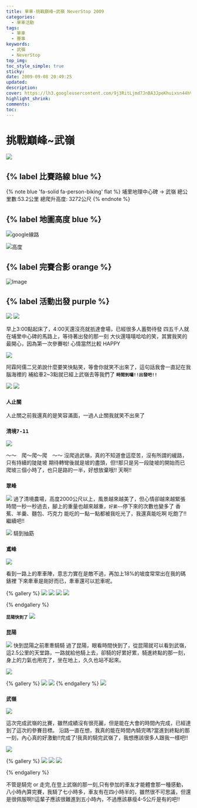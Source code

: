 ```yaml
---
title: 單車-挑戰巔峰~武嶺 NeverStop 2009
categories:
  - 單車活動
tags:
  - 單車
  - 賽事
keywords:
  - 武嶺
  - NeverStop
top_img:
toc_style_simple: true
sticky: 
date: 2009-09-08 20:49:25
updated:
description:
cover: https://lh3.googleusercontent.com/9j3RitLjmd7JnBA3JpeKhuixsn44hVC3GpAFKt3xvSCKw7sa3VxOYFe8AAhOABqgUj-bq3T62B5Whrk8R0-WuMo-pXs5RZkm4KG5G4Ne1In6o6eX0hYcRvItcE388VbBxuR4kBOw1w=w1920-h1080
highlight_shrink:
comments:
toc:
---
```


# 挑戰巔峰~武嶺

![](https://lh3.googleusercontent.com/9j3RitLjmd7JnBA3JpeKhuixsn44hVC3GpAFKt3xvSCKw7sa3VxOYFe8AAhOABqgUj-bq3T62B5Whrk8R0-WuMo-pXs5RZkm4KG5G4Ne1In6o6eX0hYcRvItcE388VbBxuR4kBOw1w=w1920-h1080)

## {% label 比賽路線 blue %}

{% note blue 'fa-solid fa-person-biking' flat %}
埔里地理中心碑 -> 武嶺
總公里數:53.2公里
總爬升高度: 3272公尺
{% endnote %}


## {% label 地圖高度 blue %}

![google線路](https://i.imgur.com/ImoSNkg.png)

![高度](https://i.imgur.com/bvYctEw.png)

## {% label 完賽合影 orange %}

![Image](https://i.imgur.com/ToN6aFU.png)

## {% label 活動出發 purple %}

![](https://lh3.googleusercontent.com/959c-DXcuShEzAVQzrB9O1vV4Zr8X_VJ4XB2B8skXg7HtJdAVP_xm6rxmdGAeIVuE6xgO6a09_m8h_rlYLzBmPaZNCkVgkRInl7CYSHaE9PDtc4ElImINnnE5Ht79miaEgD2-_xsBw=w1920-h1080)
![](https://lh3.googleusercontent.com/ogHIZFjIvnhcHzC_H54mi6aH8TpvZSiIn9w-ZyucGVVfkrVMy_D2feAZmD5sMj_eKMhbefghl6JtpMhysLv8Spb3zt761yQcH2bw7Ns5lKw0D6gtki7SFYJela7GnQH8t-SUtUP7tA=w1920-h1080)

早上3:00點起床了，4:00天還沒亮就扺達會場，已經很多人蓄勢待發
四五千人就在埔里中心碑的馬路上，等待著出發的那一刻
大伙還嘻嘻哈哈的笑，其實我笑的最開心，因為第一次參賽啦! 心情當然比較 HAPPY

![](https://lh3.googleusercontent.com/I-_U-vMqHa_yWo3Thf6nXIvzz1xY4R9WYKpbY6dODhGv3Pym0fqKk0fuvF1GjCGSfFNFhtnoXJVbQbYJ7IOvjLTQG04UK3qUTcFxB5lWuXfbDe6JhhYknfKDrZqwF1JF3D4rHAn3XA=w1920-h1080)

阿霖阿儒二兄弟說什麼要笑快點笑，等會你就笑不出來了，這句話我會一直記在我腦海裡的
補給車2~3點就已經上武嶺去等我們了
**`時間到囉!!出發吧!!`**

![](https://lh3.googleusercontent.com/olcVSomJXFmTIzrk_5xpgpNxDEFm5OAqWwXfdGL0SM0f_QrspC5d-wa1IpPE4bz4YKS7uzzEDM1kj8tKenSfDKtO0xVffYGaBEEXBeA1k2nKVB_IQIy-VMoj9CFPhQGa0ALUNT7Xig=w1920-h1080)
![](https://lh3.googleusercontent.com/emtq2bgrmBuDcYpUpnlqsuzNCRcneYbGTjdJK-AnFy-SFwR0z-yPoqOlsHCdo66t2he-an69tbMCPvVtaZ7sF18xQuw6aWZfrLL0LO2Xb-GMaCNg6UXwNPNwIbZlw9LumVDyDl4Etg=w1920-h1080)

### `人止關`

人止關之前我還真的是笑容滿面，一過人止關我就笑不出來了

### `清境7-11`

![](https://lh3.googleusercontent.com/3y_27PYHbjlqPqnkTYc7ld_FjO79ctVzJH3pRJvrVBXW9u5jCofHZHBDxmRiazLPCYFLj8UHPyPR0rzknjmlwMQS2mIkbt5WUOOAVDM9gHM0betvdToBNv_Khc8tkGTF9Gc-4ij8dw=w1920-h1080)

～～　爬～爬～爬　～～
沒爬過武嶺，真的不知道會這麼苦，沒有所謂的緩路，只有持續的陡陡坡
期待轉彎後就是坡的盡頭，但!!那只是另一段陡坡的開始而已
爬坡三個小時了，也只是路的一半，好想放棄哦!! 天啊!!

### `翠峰`

![](https://lh3.googleusercontent.com/Q4VVMjFdBnFuG9BjZchjq52EGAg5RZpDYBPNOWaKedljD8vEsxQWllVf3Yp9crIoR4Bh4lik7ZuRPN7pQ7iDWn2lL-eRrqlfS2Dgp2kQ_JXaChx2rmYaFEt2OULviVl3kXMfoxdLDg=w1920-h1080)
過了清境農場，高度2000公尺以上，風景越來越美了，但心情卻越來越緊張
時間一秒一秒過去，腳上的重量也越來越重，`好累~~`停下來的次數也變多了
香蕉、羊羹、麵包、巧克力 能吃的一點一點都被我吃光了，我還真能吃啊
吃飽了!!繼續吧!!

![](https://lh3.googleusercontent.com/-vWfKug7evkZjpMcFKHB8DHvUe3NWK9c9EabQObKbXVgxkVhFTk-0WZEGBfvxIxiL3L-9RY9cIIcWc4tWMnsXXYueQLAOvqrUFEJUwllIvpUHD3WtA8Pv8PRXPEVDYNNubtf4ddVGA=w1920-h1080)
騎到抽筯


### `鳶峰`

![](https://lh3.googleusercontent.com/ZfdbFA78Yb-owsHkni9zWiFVRqrjefQurGee97KpVIbgEnZZboR2W8rqYjcMlH5GGqywqegHuypnRRc0vAf8-ETCho2kafviIE5CDjXUYkOhK-2cwiw2JEHyRoYREf2-j_f9fOFTjw=w1920-h1080)

看到一路上的牽車陣，意志力實在是敵不過，再加上18%的坡度常常出在我的碼錶裡
下來牽車是剛好而已，牽車還可以尬車呢。

{% gallery %}
![](https://lh3.googleusercontent.com/qcvGBZketn6UzBBHiIrkRgr_qZNuxiVTsyqiC4R-DrRbtbXQkZ2un2XpCLRINF0y--OsGWw-R-w6VoULUmnKmHxdL76a3rrWnIIt4p4_ZmSOaewfrlkvNh8fO5m6swGbWvi6kfAOqw=w1920-h1080)
![](https://lh3.googleusercontent.com/X26n_-_VGDJuTbvDvGroDu-0pTBt7aAuD4KU2evfiyE8CBju1Y0a4RvAVWeHiW68XNpUqDo_saWiXgdtUCzqcBXI5sabzVlUfbo60lAv_mk7MNfF-Y_a15YCFjPOLrCYeh0NiDENSw=w1920-h1080)
![](https://lh3.googleusercontent.com/5jouqjp9BLSr3cmQWi66fYSexxaouseJNCEo6nQA2Js3Mwt26upXRuiVl_BG3HO5waF03yLkE2gR74AoEziaLNxiaqi9-tJqVywZ_WCYEUgcfjOKP7DTcQ0wt2lac03BrQqYLupgPQ=w1920-h1080)
![](https://lh3.googleusercontent.com/eWivZhT0e_9qNGs3GGdLqWtHgVB_Z8SlP7yFAKW_wt-Nd6X-b2HG0TbdDCw2oIp2KF011mpnZ6jJoJB1WYZKnqW_3VZJurnHMCZ9v-JmnZ_hGRl_j16zaS-4YB6xT8TuDFMEeXHdYg=w1920-h1080)

{% endgallery %}

**`昆陽快到了`**
![](https://lh3.googleusercontent.com/l2QtlrxaoJva9-S993Wlyi29ubOOXFq2EGj85cDxZD7YroAh2A0NufP1Yr-s7nuWOTsrgGjpRAHHZ5bIA0F6914xg1G0n6BZb_0ZI0HEJcdQzx9lnxpaCNnUcy7B8UYFuV62AiNVCQ=w1920-h1080)

### `昆陽`

![](https://lh3.googleusercontent.com/CmgVTBwr0F42lPSm7IT-2R6OM4lL_rw9GZJcdfoMr1OBHG9cGqTo_1ezWwSjArw72gzRN4EUXOnr_oxg-aDGAvuz2ARDRoX7r0D14DQ-E1vv4nDduBt3pg3-VnGMOy3t7_jn9fsHAA=w1920-h1080)
快到昆陽之前牽牽騎騎
過了昆陽，眼看時間快到了，從昆陽就可以看到武嶺，這2.5公里的天堂路，一路就給他騎上去，卻騎的好累好累，騎進終點的那一刻，身上的力氣也用完了，坐在地上，久久也站不起來。

![](https://lh3.googleusercontent.com/9j3RitLjmd7JnBA3JpeKhuixsn44hVC3GpAFKt3xvSCKw7sa3VxOYFe8AAhOABqgUj-bq3T62B5Whrk8R0-WuMo-pXs5RZkm4KG5G4Ne1In6o6eX0hYcRvItcE388VbBxuR4kBOw1w=w1920-h1080)

{% gallery %}
![](https://lh3.googleusercontent.com/8plZuzXITe2BnPuSfUdxOaSsyVl0rD-IOjt3LKcS4l5m7UnF-UHnytacwt80TbXaLAAGaRZ92Th0DfEfxOnJ3_WZjmSJHSxi1JhObJaEWIuqCI6KDdq-IbQjoE2Ht3y7DgcjCG5PoA=w1920-h1080)
![](https://lh3.googleusercontent.com/xVz6QO0dF2QyrQ1LK0eklyyi5ifKAzwsign_6yrdt-CULj7LC_er9Nexquj3e1muFFzFQqQOf2dyo6ADOBdbXmEHpXpgvqI_jfDvuKfqjmok-JtEFGNtEkbMB6CSBAr4Q3ZN9IACxg=w1920-h1080)
{% endgallery %}
![](https://lh3.googleusercontent.com/lm-dSO5YXi8cbKa5FfKWlXXdtpoeBbY6tgxxdULW5gZQQ2Qm4gSQBKPrJL2N_75tG-m82z15kem07qz6ob4_SqdRCyEgzW2l_LcnnQerc1EWAA-rsKZNArnkfDGDjsnDKB6dxz8tXw=w1920-h1080)

### `武嶺`

![](https://lh3.googleusercontent.com/I32oi7gKUqtiUT5zCUY0wVui42DfCmiLvKLiB0uCiz49YjzCkRKcDgvfrepl2T7AJrVFC5xTyiYTLzqeBdnlr59_u5ZytOr5dxCPBlCriNYCp-oJMXHFikQgmsuS5fFB0fxUZ0Y5Tw=w1920-h1080)

這次完成武嶺的比賽，雖然成績沒有很亮麗，但是能在大會的時間內完成，已經達到了這次的參賽目標。
沿路一直在想，我真的能在時間內騎完嗎?當進到終點的那一刻，內心真的好激動!!完成了!我真的騎完武嶺了，我想應該很多人跟我一樣吧!!

![](https://lh3.googleusercontent.com/qJVS8I3cHD3dELPD6zNjpiFjc1x9ofYYs_12oZVDWM3xQe6oF_wAEwZ6kVCH7m7OSuCYZS5gCI0jt5DrVy3qEkGeO9wPkO7wvQdxYEAuXX4D1x34Ob1l8krbiTxlnayK9cKxLgK0Dw=w1920-h1080)

{% gallery %}
![](https://lh3.googleusercontent.com/ISFNj0eQ0T55AImiTYWNreMpGoMcqPSb_Ii6TPzZyz45WEB3tLLAWBqL87LSO_pp_z-BDa6WrQ8u0akd9x1mFLsCIafvzpsFqMjB0l0oyBxF8Vb7C2TIzuuppPbGsZQWO8dEZboGlA=w1920-h1080)
![](https://lh3.googleusercontent.com/oSOwGfHm1XvKWoPYVleQottqq7B2DPdafAxbP5YBbBVM19Jps0pzPHunJ_i26CZHlQe8wv7S3KSjhZEVxvuevJwHaThfMcsU6GaZocUiA4_JKLqWLxUQSb3dX6uUBQqGoHfpaoDRgQ=w1920-h1080)
![](https://lh3.googleusercontent.com/xnG0S2WvMfPjKAz1IBZYS9Bx73DEKFpzuMmxvnuqRC6Xv9zRT-yWkPKDFOR28N2WV6p5THhCjMx1A6EQW9CSxPbjFkNOkQSN_-Fr7A8cykQuC0wdy7BnqehBQXN-Ij6IpURmCT0e-A=w1920-h1080)

{% endgallery %}

不管是騎完 or 走完,在登上武嶺的那一刻,只有參加的車友才能體會那一種感動，八小時內算完賽，我騎了七小時多，車友有在四小時半的，雖然很不可思議，但還是很佩服啊!!這輩子應該很難進到五小時內，不過應該暴瘦4-5公斤是有的吧!!
